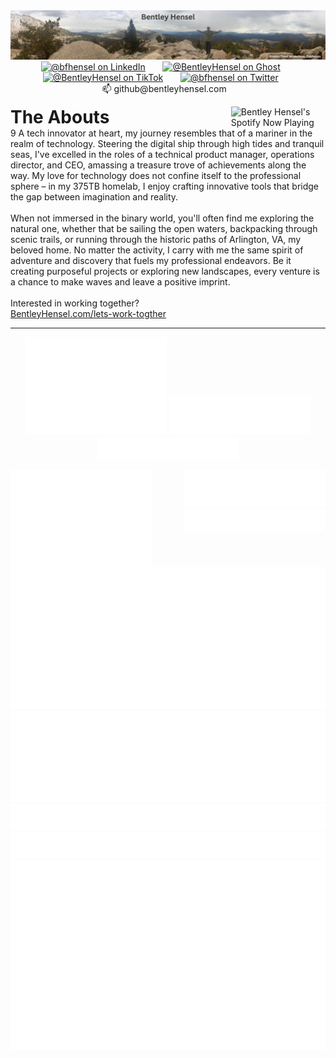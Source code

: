 <div align="center">
  <a href="https://bentleyhensel.com?utm_source=github&utm_medium=banner&utm_campaign=profile_header" target="_blank"><img src="./assets/GoldenTroutWilderness.png"/></a>
</div>
<div id="social" align="center">
  <a href="https://www.linkedin.com/in/bfhensel/" target="_blank"><img src="https://img.shields.io/badge/LinkedIn-0077B5?style=for-the-badge&logo=linkedin&logoColor=white" alt="@bfhensel on LinkedIn"/></a>
  &nbsp; &nbsp; &nbsp;
  <a href="https://bentleyhensel.com?utm_source=github&utm_medium=badge&utm_campaign=profile_ghost" target="_blank"><img src="https://img.shields.io/badge/Ghost-000?style=for-the-badge&logo=ghost&logoColor=yellow" alt="@BentleyHensel on Ghost"/></a>
  &nbsp; &nbsp; &nbsp;
  <a href="https://www.tiktok.com/@bentleyhensel" target="_blank"><img src="https://img.shields.io/badge/TikTok-000000?style=for-the-badge&logo=tiktok&logoColor=white" alt="@BentleyHensel on TikTok"/></a>
  &nbsp; &nbsp; &nbsp;
  <a href="https://twitter.com/bfhensel" target="_blank"><img src="https://img.shields.io/badge/Twitter-blue?style=for-the-badge&logo=twitter&logoColor=white" alt="@bfhensel on Twitter"/></a>
  &nbsp; &nbsp; &nbsp;
  📫&nbsp;github@bentleyhensel.com&nbsp;&nbsp;&nbsp;
</div>
<div>
  <div width=85% align="left">
  <p>
      <a href="https://ghspotify.beltway.cloud/api/view?uid=31rmcreoeeauuxqix4ee3hyxlqkq&redirect=true" target="_blank">
      <img src="https://ghspotify.beltway.cloud/api/view?uid=31rmcreoeeauuxqix4ee3hyxlqkq&cover_image=true&theme=default&show_offline=false&background_color=121212&interchange=true&bar_color_cover=true" alt="Bentley Hensel's Spotify Now Playing" width="30%" align="right">
    </a>
    <h1 style="display:inline">The Abouts</h1>
    <div width=60% align="left">9
    A tech innovator at heart, my journey resembles that of a mariner in the realm of technology. Steering the digital ship through high tides and tranquil seas, I've excelled in the roles of a technical product manager, operations director, and CEO, amassing a treasure trove of achievements along the way. My love for technology does not confine itself to the professional sphere – in my 375TB homelab, I enjoy crafting innovative tools that bridge the gap between imagination and reality.<br><br>
    When not immersed in the binary world, you'll often find me exploring the natural one, whether that be sailing the open waters, backpacking through scenic trails, or running through the historic paths of Arlington, VA, my beloved home. No matter the activity, I carry with me the same spirit of adventure and discovery that fuels my professional endeavors. Be it creating purposeful projects or exploring new landscapes, every venture is a chance to make waves and leave a positive imprint.
    <br><br>
    Interested in working together?
    <br>
    <a href="https://bentleyhensel.com/lets-work-together/?utm_source=github&utm_medium=pabout_me&utm_campaign=about_me_link" target="_blank">
    BentleyHensel.com/lets-work-togther
    </a>
    <br>
  </div>

  </div>
</div>

***
<p align="center">
  <img src="metrics.plugin.isocalendar.fullyear.svg" width="45%" />
  <img src="metrics.plugin.notable.svg" width="45%" />
  <img src="metrics.plugin.habits.facts.svg" width="45%">
</p>

<p align="center">
  <img src="metrics.plugin.isocalendar.fullyear.svg" width="45%" style="float: left;" />
  <div style="width: 45%; float: right;">
    <img src="metrics.plugin.notable.svg" width="100%" />
    <img src="metrics.plugin.habits.facts.svg" width="100%" />
  </div>
</p>
<div style="clear: both;"></div>



<div align="center">

  <img src="metrics.plugin.licenses.ratio.svg" width="auto">
</div>

<div align="center">
  <img src="metrics.plugin.lines.svg" width="auto">
  <img src="metrics.plugin.topics.icons.svg" width="auto">
</div>

<div align="center">
  <img src="metrics.plugin.starlists.svg" width="auto">
  <img src="metrics.plugin.stars.svg" width="auto">
</div>












